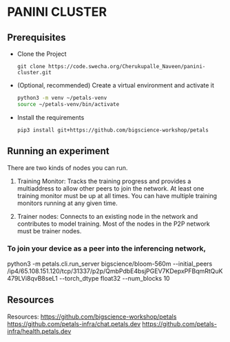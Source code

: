 # PANINI CLUSTER

## Prerequisites

- Clone the Project 
  ```
  git clone https://code.swecha.org/Cherukupalle_Naveen/panini-cluster.git
  ```

- (Optional, recommended) Create a virtual environment and activate it

  ``` sh
  python3 -m venv ~/petals-venv
  source ~/petals-venv/bin/activate
  ```

- Install the requirements
  ```
  pip3 install git+https://github.com/bigscience-workshop/petals
  ```


## Running an experiment

There are two kinds of nodes you can run.

1. Training Monitor: Tracks the training progress and provides a multiaddress to allow other peers to join the network. At least one training monitor must be up at all times. You can have multiple training monitors running at any given time.

2. Trainer nodes: Connects to an existing node in the network and contributes to model training. Most of the nodes in the P2P network must be trainer nodes.

### To join your device as a peer into the inferencing network,
python3 -m petals.cli.run_server bigscience/bloom-560m --initial_peers /ip4/65.108.151.120/tcp/31337/p2p/QmbPdbE4bsjPGEV7KDepxPFBqmRtQuK479LVi8qvB8seL1 --torch_dtype float32 --num_blocks 10




## Resources
Resources:
https://github.com/bigscience-workshop/petals
https://github.com/petals-infra/chat.petals.dev
https://github.com/petals-infra/health.petals.dev